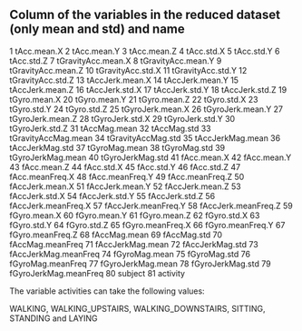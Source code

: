 ## Column of the variables in the reduced dataset (only mean and std) and name

1 tAcc.mean.X
2 tAcc.mean.Y
3 tAcc.mean.Z
4 tAcc.std.X
5 tAcc.std.Y
6 tAcc.std.Z
7 tGravityAcc.mean.X
8 tGravityAcc.mean.Y
9 tGravityAcc.mean.Z
10 tGravityAcc.std.X
11 tGravityAcc.std.Y
12 tGravityAcc.std.Z
13 tAccJerk.mean.X
14 tAccJerk.mean.Y
15 tAccJerk.mean.Z
16 tAccJerk.std.X
17 tAccJerk.std.Y
18 tAccJerk.std.Z
19 tGyro.mean.X
20 tGyro.mean.Y
21 tGyro.mean.Z
22 tGyro.std.X
23 tGyro.std.Y
24 tGyro.std.Z
25 tGyroJerk.mean.X
26 tGyroJerk.mean.Y
27 tGyroJerk.mean.Z
28 tGyroJerk.std.X
29 tGyroJerk.std.Y
30 tGyroJerk.std.Z
31 tAccMag.mean
32 tAccMag.std
33 tGravityAccMag.mean
34 tGravityAccMag.std
35 tAccJerkMag.mean
36 tAccJerkMag.std
37 tGyroMag.mean
38 tGyroMag.std
39 tGyroJerkMag.mean
40 tGyroJerkMag.std
41 fAcc.mean.X
42 fAcc.mean.Y
43 fAcc.mean.Z
44 fAcc.std.X
45 fAcc.std.Y
46 fAcc.std.Z
47 fAcc.meanFreq.X
48 fAcc.meanFreq.Y
49 fAcc.meanFreq.Z
50 fAccJerk.mean.X
51 fAccJerk.mean.Y
52 fAccJerk.mean.Z
53 fAccJerk.std.X
54 fAccJerk.std.Y
55 fAccJerk.std.Z
56 fAccJerk.meanFreq.X
57 fAccJerk.meanFreq.Y
58 fAccJerk.meanFreq.Z
59 fGyro.mean.X
60 fGyro.mean.Y
61 fGyro.mean.Z
62 fGyro.std.X
63 fGyro.std.Y
64 fGyro.std.Z
65 fGyro.meanFreq.X
66 fGyro.meanFreq.Y
67 fGyro.meanFreq.Z
68 fAccMag.mean
69 fAccMag.std
70 fAccMag.meanFreq
71 fAccJerkMag.mean
72 fAccJerkMag.std
73 fAccJerkMag.meanFreq
74 fGyroMag.mean
75 fGyroMag.std
76 fGyroMag.meanFreq
77 fGyroJerkMag.mean
78 fGyroJerkMag.std
79 fGyroJerkMag.meanFreq
80 subject
81 activity

The variable activities can take the following values: 

WALKING, WALKING_UPSTAIRS, WALKING_DOWNSTAIRS, SITTING, STANDING and LAYING

